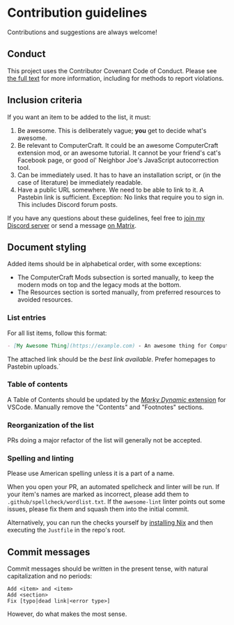 # Contribution guidelines

Contributions and suggestions are always welcome!

## Conduct

This project uses the Contributor Covenant Code of Conduct. Please see [the full text](./CONTRIBUTING.md) for more information, including for methods to report violations.

## Inclusion criteria

If you want an item to be added to the list, it must:

1. Be awesome. This is deliberately vague; **you** get to decide what's awesome.
2. Be relevant to ComputerCraft. It could be an awesome ComputerCraft extension mod, or an awesome tutorial. It cannot be your friend's cat's Facebook page, or good ol' Neighbor Joe's JavaScript autocorrection tool.
3. Can be immediately used. It has to have an installation script, or (in the case of literature) be immediately readable.
4. Have a public URL somewhere. We need to be able to link to it. A Pastebin link is sufficient. Exception: No links that require you to sign in. This includes Discord forum posts.

If you have any questions about these guidelines, feel free to [join my Discord server](https://discord.gg/Xs3VKNJrMb) or send a message [on Matrix](https://matrix.to/#/#awesome-computercraft:matrix.org).

## Document styling

Added items should be in alphabetical order, with some exceptions:
- The ComputerCraft Mods subsection is sorted manually, to keep the modern mods on top and the legacy mods at the bottom.
- The Resources section is sorted manually, from preferred resources to avoided resources.

### List entries

For all list items, follow this format:

```md
- [My Awesome Thing](https://example.com) - An awesome thing for ComputerCraft.
```

The attached link should be the *best link available*. Prefer homepages to Pastebin uploads.`

### Table of contents

A Table of Contents should be updated by the [*Marky Dynamic* extension](https://marketplace.visualstudio.com/items?itemName=robole.marky-dynamic) for VSCode. Manually remove the "Contents" and "Footnotes" sections.

### Reorganization of the list

PRs doing a major refactor of the list will generally not be accepted.

### Spelling and linting

Please use American spelling unless it is a part of a name.

When you open your PR, an automated spellcheck and linter will be run. If your item's names are marked as incorrect, please add them to `.github/spellcheck/wordlist.txt`. If the `awesome-lint` linter points out some issues, please fix them and squash them into the initial commit.

Alternatively, you can run the checks yourself by [installing Nix](https://nixos.org) and then executing the `Justfile` in the repo's root.

## Commit messages

Commit messages should be written in the present tense, with natural capitalization and no periods:

```
Add <item> and <item>
Add <section>
Fix [typo|dead link|<error type>]
```

However, do what makes the most sense.
